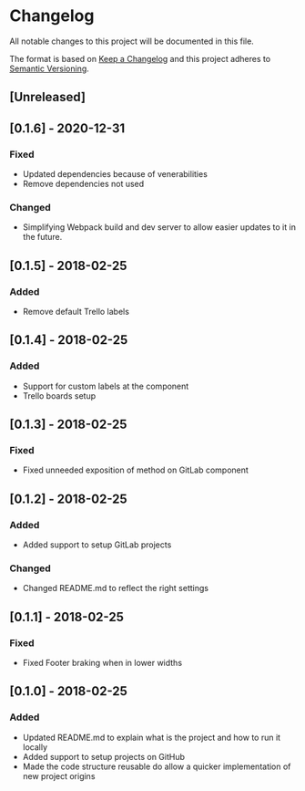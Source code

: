 # Changelog
All notable changes to this project will be documented in this file.

The format is based on [Keep a Changelog](http://keepachangelog.com/en/1.0.0/)
and this project adheres to [Semantic Versioning](http://semver.org/spec/v2.0.0.html).

## [Unreleased]

## [0.1.6] - 2020-12-31

### Fixed
- Updated dependencies because of venerabilities
- Remove dependencies not used

### Changed
- Simplifying Webpack build and dev server to allow easier updates to it in the future.

## [0.1.5] - 2018-02-25

### Added
- Remove default Trello labels

## [0.1.4] - 2018-02-25

### Added
- Support for custom labels at the component
- Trello boards setup

## [0.1.3] - 2018-02-25

### Fixed
- Fixed unneeded exposition of method on GitLab component

## [0.1.2] - 2018-02-25

### Added
- Added support to setup GitLab projects

### Changed
- Changed README.md to reflect the right settings

## [0.1.1] - 2018-02-25

### Fixed
- Fixed Footer braking when in lower widths

## [0.1.0] - 2018-02-25

### Added
- Updated README.md to explain what is the project and how to run it locally
- Added support to setup projects on GitHub
- Made the code structure reusable do allow a quicker implementation of new project origins
